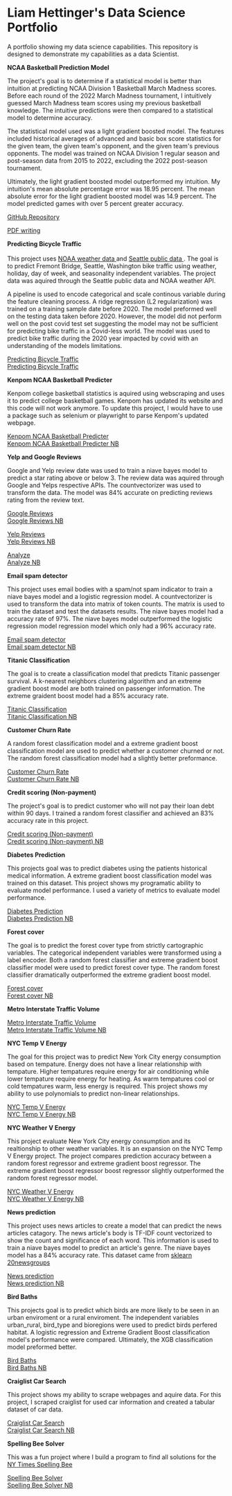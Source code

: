 # Liam Hettinger's Data Science Portfolio <br>
A portfolio showing my data science capabilities. This repository is designed to demonstrate my capabilities as a data Scientist. <br>

<b> NCAA Basketball Prediction Model </b> <br>

The project's goal is to determine if a statistical model is better than intuition at predicting NCAA Division 1 Basketball March Madness scores. Before each round of the 2022 March Madness tournament, I intuitively guessed March Madness team scores using my previous basketball knowledge. The intuitive predictions were then compared to a statistical model to determine accuracy. <br>

The statistical model used was a light gradient boosted model. The features included historical averages of advanced and basic box score statistics for the given team, the given team's opponent, and the given team's previous opponents. The model was trained on NCAA Division 1 regular season and post-season data from 2015 to 2022, excluding the 2022 post-season tournament.<br>

Ultimately, the light gradient boosted model outperformed my intuition. My intuition's mean absolute percentage error was 18.95 percent. The mean absolute error for the light gradient boosted model was 14.9 percent. The model predicted games with over 5 percent greater accuracy. <br>

<a href="https://github.com/Lhett2626/Capstone/tree/main"> GitHub Repository </a>

<a href="https://github.com/Lhett2626/Capstone/blob/main/Liam%20Hettinger%20Capstone%20Final.pdf"> PDF writing </a>

<b> Predicting Bicycle Traffic </b> <br>
<br>
This project uses <a href="https://www.ncdc.noaa.gov/cdo-web/search"> NOAA weather data </a> and <a href="https://data.seattle.gov"> Seattle public data </a>. The goal is to predict Fremont Bridge, Seattle, Washington bike traffic using weather, holiday, day of week, and seasonality independent variables. The project data was aquired through the Seattle public data and NOAA weather API. <br>

A pipeline is used to encode categorical and scale continous variable during the feature cleaning process. A ridge regression (L2 regularization) was trained on a training sample date before 2020. The model preformed well on the testing data taken before 2020. However, the model did not perform well on the post covid test set suggesting the model may not be sufficient for predicting bike traffic in a Covid-less world. The model was used to predict bike traffic during the 2020 year impacted by covid with an understanding of the models limitations.

<a href="https://github.com/Lhett2626/Lhett2626.github.io/blob/main/Predicting%20Bicycle%20Traffic.ipynb"> Predicting Bicycle Traffic </a> <br>
<a href="https://nbviewer.org/github/Lhett2626/Lhett2626.github.io/blob/main/Predicting%20Bicycle%20Traffic.ipynb" target="_blank"> Predicting Bicycle Traffic </a>

<b> Kenpom NCAA Basketball Predicter </b> <br>

Kenpom college basketball statistics is aquired using webscraping and uses it to predict college basketball games. Kenpom has updated its website and this code will not work anymore. To update this project, I would have to use a package such as selenium or playwright to parse Kenpom's updated webpage. <br>

<a href="https://github.com/Lhett2626/Lhett2626.github.io/blob/main/Kenpom_Scraper.ipynb"> Kenpom NCAA Basketball Predicter </a> <br>
<a href="https://nbviewer.org/github/Lhett2626/Lhett2626.github.io/blob/main/Kenpom_Scraper.ipynb" target="_blank"> Kenpom NCAA Basketball Predicter NB </a>

<b> Yelp and Google Reviews </b> <br>

Google and Yelp review date was used to train a niave bayes model to predict a star rating above or below 3. The review data was aquired through Google and Yelps respective APIs. The countvectorizer was used to transform the data. The model was 84% accurate on predicting reviews rating from the review text.

<a href="https://github.com/Lhett2626/Lhett2626.github.io/blob/main/Review%20Project/Google_reviews.ipynb"> Google Reviews </a> <br>
<a href="https://nbviewer.org/github/Lhett2626/Lhett2626.github.io/blob/main/Review%20Project/Google_reviews.ipynb" target="_blank"> Google Reviews NB </a> <br>

<a href="https://github.com/Lhett2626/Lhett2626.github.io/blob/main/Review%20Project/Yelp_API.ipynb"> Yelp Reviews </a> <br>
<a href="https://nbviewer.org/github/Lhett2626/Lhett2626.github.io/blob/main/Review%20Project/Yelp_API.ipynb" target="_blank"> Yelp Reviews NB </a> <br>

<a href="https://github.com/Lhett2626/Lhett2626.github.io/blob/main/Review%20Project/Analyze.ipynb"> Analyze </a> <br>
<a href="https://nbviewer.org/github/Lhett2626/Lhett2626.github.io/blob/main/Review%20Project/Analyze.ipynb" target="_blank"> Analyze NB </a> <br>

<b> Email spam detector </b> <br>

This project uses email bodies with a spam/not spam indicator to train a niave bayes model and a logistic regression model. A countvectorizer is used to transform the data into matrix of token counts. The matrix is used to train the dataset and test the datasets results. The niave bayes model had a accuracy rate of 97%. The niave bayes model outperformed the logistic regression model regression model which only had a 96% accuracy rate.

<a href="https://github.com/Lhett2626/Lhett2626.github.io/blob/main/Building%20s%20SMS%20spam%20detector.ipynb"> Email spam detector </a> <br>
<a href="https://nbviewer.org/github/Lhett2626/Lhett2626.github.io/blob/main/Building%20s%20SMS%20spam%20detector.ipynb" target="_blank"> Email spam detector NB </a>

<b> Titanic Classification </b> <br>

The goal is to create a classification model that predicts Titanic passenger survival. A k-nearest neighbors clustering algorithm and an extreme gradient boost model are both trained on passenger information. The extreme graident boost model had a 85% accuracy rate.

<a href="https://github.com/Lhett2626/Lhett2626.github.io/blob/main/Sale%20prediction.ipynb"> Titanic Classification </a> <br>
<a href="https://nbviewer.org/github/Lhett2626/Lhett2626.github.io/blob/main/Sale%20prediction.ipynb" target="_blank"> Titanic Classification NB </a>

<b> Customer Churn Rate </b> <br>

A random forest classification model and a extreme gradient boost classification model are used to predict whether a customer churned or not. The random forest classification model had a slightly better preformance.

<a href="https://github.com/Lhett2626/Lhett2626.github.io/blob/main/Churn_Risk.ipynb"> Customer Churn Rate </a> <br>
<a href="https://nbviewer.org/github/Lhett2626/Lhett2626.github.io/blob/main/Building%20s%20SMS%20spam%20detector.ipynb" target="_blank"> Customer Churn Rate NB </a>

<b> Credit scoring (Non-payment) </b> <br>

The project's goal is to predict customer who will not pay their loan debt within 90 days. I trained a random forest classifier and achieved an 83% accuracy rate in this project.

<a href="https://github.com/Lhett2626/Lhett2626.github.io/blob/main/Credit_Score.ipynb"> Credit scoring (Non-payment) </a> <br>
<a href="https://nbviewer.org/github/Lhett2626/Lhett2626.github.io/blob/main/Credit_Score.ipynb" target="_blank"> Credit scoring (Non-payment) NB </a>

<b> Diabetes Prediction </b> <br>

This projects goal was to predict diabetes using the patients historical medical information. A extreme gradient boost classification model was trained on this dataset. This project shows my programatic ability to evaluate model performance. I used a variety of metrics to evaluate model performance.

<a href="https://github.com/Lhett2626/Lhett2626.github.io/blob/main/Diabetes%20Prediction.ipynb"> Diabetes Prediction </a> <br>
<a href="https://nbviewer.org/github/Lhett2626/Lhett2626.github.io/blob/main/Diabetes%20Prediction.ipynb" target="_blank"> Diabetes Prediction NB </a>

<b> Forest cover </b> <br>

The goal is to predict the forest cover type from strictly cartographic variables. The categorical independent variables were transformed using a label encoder. Both a random forest classifier and extreme gradient boost classifier model were used to predict forest cover type. The random forest classifier dramatically outperformed the extreme gradient boost model.

<a href="https://github.com/Lhett2626/Lhett2626.github.io/blob/main/Forest_Cover_Classification.ipynb"> Forest cover </a> <br>
<a href="https://nbviewer.org/github/Lhett2626/Lhett2626.github.io/blob/main/Forest_Cover_Classification.ipynb" target="_blank"> Forest cover NB </a>

<b> Metro Interstate Traffic Volume </b> <br>

<a href="https://github.com/Lhett2626/Lhett2626.github.io/blob/main/Metro%20Traffic.ipynb"> Metro Interstate Traffic Volume </a> <br>
<a href="https://nbviewer.org/github/Lhett2626/Lhett2626.github.io/blob/main/Metro%20Traffic.ipynb" target="_blank"> Metro Interstate Traffic Volume NB </a>

<b> NYC Temp V Energy </b> <br>

The goal for this project was to predict New York City energy consumption based on tempature. Energy does not have a linear relationship with tempature. Higher tempatures require energy for air conditioning while lower tempature require energy for heating. As warm tempatures cool or cold tempatures warm, less energy is required. This project shows my ability to use polynomials to predict non-linear relationships.

<a href="https://github.com/Lhett2626/Lhett2626.github.io/blob/main/NYC%20Temp%20V%20Energy.ipynb"> NYC Temp V Energy </a> <br>
<a href="https://nbviewer.org/github/Lhett2626/Lhett2626.github.io/blob/main/NYC%20Temp%20V%20Energy.ipynb" target="_blank"> NYC Temp V Energy NB </a>

<b> NYC Weather V Energy </b> <br>

This project evaluate New York City energy consumption and its realtionship to other weather variables. It is an expansion on the NYC Temp V Energy project. The project compares prediction accuracy between a random forest regressor and extreme gradient boost regressor. The extreme gradient boost regressor boost regressor slightly outperformed the random forest regressor model.

<a href="https://github.com/Lhett2626/Lhett2626.github.io/blob/main/NYC%20Weather%20V%20Energy.ipynb"> NYC Weather V Energy </a> <br>
<a href="https://nbviewer.org/github/Lhett2626/Lhett2626.github.io/blob/main/NYC%20Weather%20V%20Energy.ipynb" target="_blank"> NYC Weather V Energy NB </a>

<b> News prediction </b> <br>

This project uses news articles to create a model that can predict the news articles catagory. The news article's body is TF-IDF count vectorized to show the count and significance of each word. This information is used to train a niave bayes model to predict an article's genre. The niave bayes model has a 84% accuracy rate. This dataset came from <a href="https://scikit-learn.org/stable/modules/generated/sklearn.datasets.fetch_20newsgroups.html"> sklearn 20newsgroups </a>

<a href="https://github.com/Lhett2626/Lhett2626.github.io/blob/main/News%20prediction.ipynb"> News prediction </a> <br>
<a href="https://nbviewer.org/github/Lhett2626/Lhett2626.github.io/blob/main/News%20prediction.ipynb" target="_blank"> News prediction NB </a>

<b> Bird Baths </b> <br>

This projects goal is to predict which birds are more likely to be seen in an urban enviroment or a rural enviroment. The independent variables urban_rural, bird_type and bioregions were used to predict birds perfered habitat. A logistic regression and Extreme Gradient Boost classification model's performance were compared. Ultimately, the XGB classification model preformed better.

<a href="https://github.com/Lhett2626/Lhett2626.github.io/blob/main/Bird%20Baths.ipynb"> Bird Baths </a> <br>
<a href="https://nbviewer.org/github/Lhett2626/Lhett2626.github.io/blob/main/Bird%20Baths.ipynb" target="_blank"> Bird Baths NB </a>

<b> Craiglist Car Search </b> <br>

This project shows my ability to scrape webpages and aquire data. For this project, I scraped craiglist for used car information and created a tabular dataset of car data.

<a href="https://github.com/Lhett2626/Lhett2626.github.io/blob/main/Craiglist%20Scraper.ipynb"> Craiglist Car Search </a> <br>
<a href="https://nbviewer.org/github/Lhett2626/Lhett2626.github.io/blob/main/Craiglist%20Scraper.ipynb" target="_blank"> Craiglist Car Search NB </a> <br>

<b> Spelling Bee Solver </b> <br>

This was a fun project where I build a program to find all solutions for the <a href="https://www.nytimes.com/puzzles/spelling-bee"> NY Times Spelling Bee </a> <br>

<a href="https://github.com/Lhett2626/Lhett2626.github.io/blob/main/Spelling_Bee_Solver.ipynb"> Spelling Bee Solver </a> <br>
<a href="https://github.com/Lhett2626/Lhett2626.github.io/blob/main/Spelling_Bee_Solver.ipynb" target="_blank"> Spelling Bee Solver NB </a>











